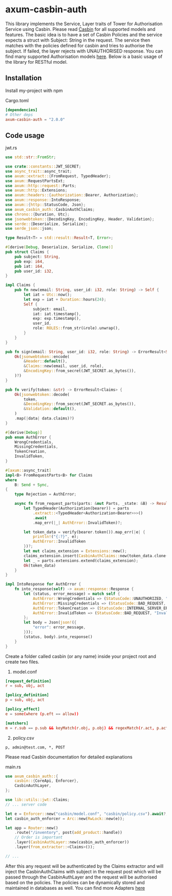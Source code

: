# axum-casbin-auth

This library implements the Service, Layer traits of Tower for Authorisation Service using Casbin.
Please read [Casbin](https://casbin.io/docs/overview) for all supported models and features. The basic idea is to have a set of Casbin Policies and the service expects a struct with Subject: String in the request.
The service then matches with the policies defined for casbin and tries to authorise the subject. If failed, the layer rejects with UNAUTHORISED response. You can find many supported Authorisation models [here](https://casbin.io/docs/supported-models).
Below is a basic usage of the library for RESTful model.

## Installation

Install my-project with npm

Cargo.toml

```toml
[dependencies]
# Other deps
axum-casbin-auth = "2.0.0"
```

## Code usage

jwt.rs

```rust
use std::str::FromStr;

use crate::constants::JWT_SECRET;
use async_trait::async_trait;
use axum::extract::{FromRequest, TypedHeader};
use axum::RequestPartsExt;
use axum::http::request::Parts;
use axum::http::Extensions;
use axum::headers::{authorization::Bearer, Authorization};
use axum::response::IntoResponse;
use axum::{http::StatusCode, Json};
use axum_casbin_auth::CasbinAuthClaims;
use chrono::{Duration, Utc};
use jsonwebtoken::{DecodingKey, EncodingKey, Header, Validation};
use serde::{Deserialize, Serialize};
use serde_json::json;

type Result<T> = std::result::Result<T, Error>;

#[derive(Debug, Deserialize, Serialize, Clone)]
pub struct Claims {
    pub subject: String,
    pub exp: i64,
    pub iat: i64,
    pub user_id: i32,
}

impl Claims {
    pub fn new(email: String, user_id: i32, role: String) -> Self {
        let iat = Utc::now();
        let exp = iat + Duration::hours(24);
        Self {
            subject: email,
            iat: iat.timestamp(),
            exp: exp.timestamp(),
            user_id,
            role: ROLES::from_str(&role).unwrap(),
        }
    }
}

pub fn sign(email: String, user_id: i32, role: String) -> ErrorResult<String> {
    Ok(jsonwebtoken::encode(
        &Header::default(),
        &Claims::new(email, user_id, role),
        &EncodingKey::from_secret(JWT_SECRET.as_bytes()),
    )?)
}

pub fn verify(token: &str) -> ErrorResult<Claims> {
    Ok(jsonwebtoken::decode(
        token,
        &DecodingKey::from_secret(JWT_SECRET.as_bytes()),
        &Validation::default(),
    )
    .map(|data| data.claims)?)
}

#[derive(Debug)]
pub enum AuthError {
    WrongCredentials,
    MissingCredentials,
    TokenCreation,
    InvalidToken,
}

#[axum::async_trait]
impl<B> FromRequestParts<B> for Claims
where
    B: Send + Sync,
{
    type Rejection = AuthError;

    async fn from_request_parts(parts: &mut Parts, _state: &B) -> Result<Self, Self::Rejection> {
        let TypedHeader(Authorization(bearer)) = parts
            .extract::<TypedHeader<Authorization<Bearer>>>()
            .await
            .map_err(|_| AuthError::InvalidToken)?;

        let token_data = verify(bearer.token()).map_err(|e| {
            println!("{:?}", e);
            AuthError::InvalidToken
        })?;
        let mut claims_extension = Extensions::new();
        claims_extension.insert(CasbinAuthClaims::new(token_data.clone().subject));
        let _ = parts.extensions.extend(claims_extension);
        Ok(token_data)
    }
}

impl IntoResponse for AuthError {
    fn into_response(self) -> axum::response::Response {
        let (status, error_message) = match self {
            AuthError::WrongCredentials => (StatusCode::UNAUTHORIZED, "Wrong credentials"),
            AuthError::MissingCredentials => (StatusCode::BAD_REQUEST, "Missing credentials"),
            AuthError::TokenCreation => (StatusCode::INTERNAL_SERVER_ERROR, "Token creation error"),
            AuthError::InvalidToken => (StatusCode::BAD_REQUEST, "Invalid token"),
        };
        let body = Json(json!({
            "error": error_message,
        }));
        (status, body).into_response()
    }
}
```

Create a folder called casbin (or any name) inside your project root and create two files.

1. model.conf

```conf
[request_definition]
r = sub, obj, act

[policy_definition]
p = sub, obj, act

[policy_effect]
e = some(where (p.eft == allow))

[matchers]
m = r.sub == p.sub && keyMatch(r.obj, p.obj) && regexMatch(r.act, p.act)
```

2. policy.csv

```csv
p, admin@test.com, *, POST
```

Please read Casbin documentation for detailed explanations

main.rs

```rust
use axum_casbin_auth::{
    casbin::{CoreApi, Enforcer},
    CasbinAuthLayer,
};

use lib::utils::jwt::Claims;
// ... server code

let e = Enforcer::new("casbin/model.conf", "casbin/policy.csv").await?;
let casbin_auth_enforcer = Arc::new(RwLock::new(e));

let app = Router::new()
    .route("/inventory", post(add_product::handle))
    // Order is important
    .layer(CasbinAuthLayer::new(casbin_auth_enforcer))
    .layer(from_extractor::<Claims>());

// ...
```

After this any request will be authenticated by the Claims extractor and will inject the CasbinAuthClaims with subject in the request post which will be passed through the CasbinAuthLayer and the request will be authorised based on the policies.
The policies can be dynamically stored and maintained in databases as well. You can find more Adapters [here](https://casbin.io/docs/adapters#:~:text=Rust)
